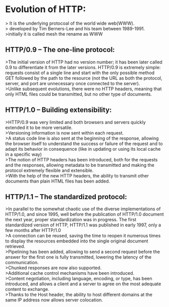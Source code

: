 <h1>Evolution of HTTP:</h1>
              > It is the underlying protocoal of the world wide web(WWW).<br>
              > developed by Tim Berners-Lee and his team between 1989-1991.<br>
              >initially it is called mesh the rename as WWW<br>
<h2>HTTP/0.9 – The one-line protocol:</h2>
              >The initial version of HTTP had no version number; it has been later called 0.9 to differentiate it from the later versions. <br<
              > HTTP/0.9 is extremely simple: requests consist of a single line and start with the only possible method GET followed by the path to the resource (not the URL as both the protocol, server, and port are unnecessary once connected to the server).<br>
              >Unlike subsequent evolutions, there were no HTTP headers, meaning that only HTML files could be transmitted, but no other type of documents.<br>
<h2>HTTP/1.0 – Building extensibility:</h2>
               >HTTP/0.9 was very limited and both browsers and servers quickly extended it to be more versatile.<br>
               >Versioning information is now sent within each request.<br>
               >A status code line is also sent at the beginning of the response, allowing the browser itself to understand the success or failure of the request and to adapt its behavior in consequence (like in updating or using its local cache in a specific way)<br>
               >The notion of HTTP headers has been introduced, both for the requests and the responses, allowing metadata to be transmitted and making the protocol extremely flexible and extensible.<br>
               >With the help of the new HTTP headers, the ability to transmit other documents than plain HTML files has been added.<br>
<h2>HTTP/1.1 – The standardized protocol:</h2>
               >In parallel to the somewhat chaotic use of the diverse implementations of HTTP/1.0, and since 1995, well before the publication of HTTP/1.0 document the next year, proper standardization was in progress. The first standardized version of HTTP, HTTP/1.1 was published in early 1997, only a few months after HTTP/1.0<br>
               >A connection can be reused, saving the time to reopen it numerous times to display the resources embedded into the single original document retrieved.<br>
               >Pipelining has been added, allowing to send a second request before the answer for the first one is fully transmitted, lowering the latency of the communication.<br>
               >Chunked responses are now also supported.<br>
               >Additional cache control mechanisms have been introduced.<br>
               >Content negotiation, including language, encoding, or type, has been introduced, and allows a client and a server to agree on the most adequate content to exchange.<br>
               >Thanks to the Host header, the ability to host different domains at the same IP address now allows server colocation.<br>
